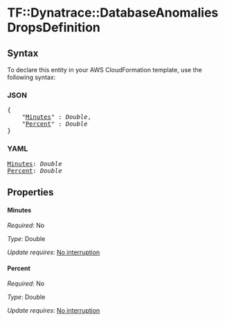# TF::Dynatrace::DatabaseAnomalies DropsDefinition

## Syntax

To declare this entity in your AWS CloudFormation template, use the following syntax:

### JSON

<pre>
{
    "<a href="#minutes" title="Minutes">Minutes</a>" : <i>Double</i>,
    "<a href="#percent" title="Percent">Percent</a>" : <i>Double</i>
}
</pre>

### YAML

<pre>
<a href="#minutes" title="Minutes">Minutes</a>: <i>Double</i>
<a href="#percent" title="Percent">Percent</a>: <i>Double</i>
</pre>

## Properties

#### Minutes

_Required_: No

_Type_: Double

_Update requires_: [No interruption](https://docs.aws.amazon.com/AWSCloudFormation/latest/UserGuide/using-cfn-updating-stacks-update-behaviors.html#update-no-interrupt)

#### Percent

_Required_: No

_Type_: Double

_Update requires_: [No interruption](https://docs.aws.amazon.com/AWSCloudFormation/latest/UserGuide/using-cfn-updating-stacks-update-behaviors.html#update-no-interrupt)

